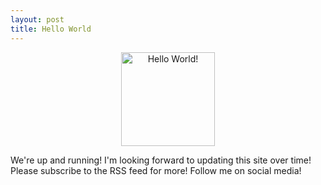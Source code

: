 ```yaml
---
layout: post
title: Hello World
---
```

<span style="display:block; text-align:center;"><img src="{{ site.baseurl }}/images/hi.jpg" alt="Hello World!" style="height: 150px;"/></span>

We're up and running! I'm looking forward to updating this site over time!
Please subscribe to the RSS feed for more!
Follow me on social media!

